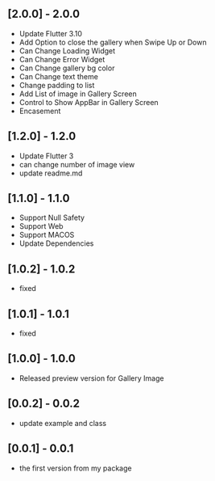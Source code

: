 ## [2.0.0] -  2.0.0

* Update Flutter 3.10
* Add Option to close the gallery when Swipe Up or Down 
* Can Change Loading Widget
* Can Change Error Widget
* Can Change gallery bg color
* Can Change text theme
* Change padding to list
* Add List of image in Gallery Screen
* Control to Show AppBar in Gallery Screen
* Encasement

## [1.2.0] -  1.2.0

* Update Flutter 3
* can change number of image view
* update readme.md

## [1.1.0] -  1.1.0

* Support Null Safety
* Support Web
* Support MACOS
* Update Dependencies
## [1.0.2] -  1.0.2

* fixed
## [1.0.1] -  1.0.1

* fixed

## [1.0.0] -  1.0.0

* Released preview version for Gallery Image

## [0.0.2] -  0.0.2

* update example and class

## [0.0.1] - 0.0.1

* the first version from my package